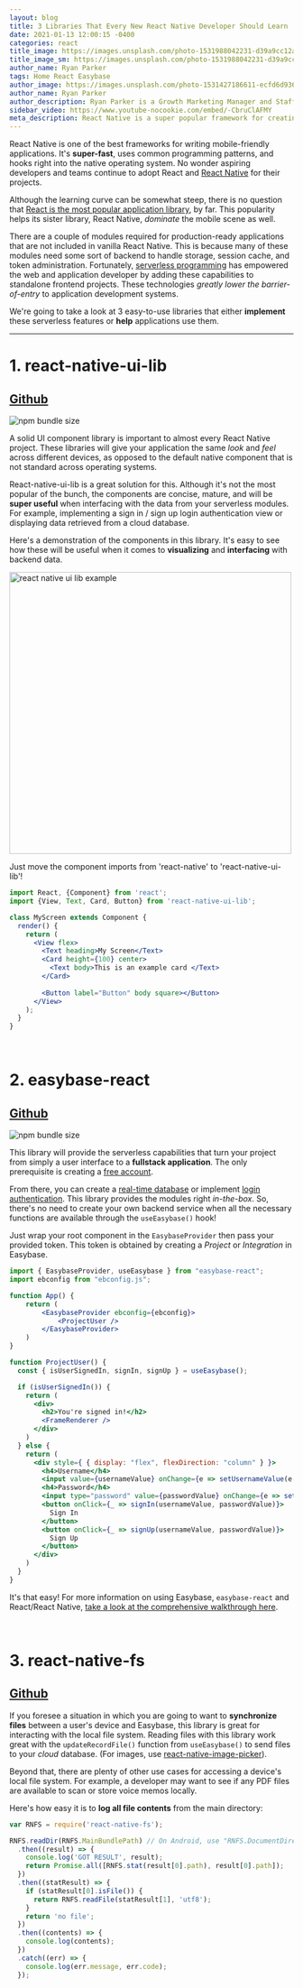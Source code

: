 ```yaml
---
layout: blog
title: 3 Libraries That Every New React Native Developer Should Learn
date: 2021-01-13 12:00:15 -0400
categories: react
title_image: https://images.unsplash.com/photo-1531988042231-d39a9cc12a9a?ixid=MXwxMjA3fDB8MHxwaG90by1wYWdlfHx8fGVufDB8fHw%3D&ixlib=rb-1.2.1&auto=format&fit=crop&w=1080&q=80
title_image_sm: https://images.unsplash.com/photo-1531988042231-d39a9cc12a9a?ixid=MXwxMjA3fDB8MHxwaG90by1wYWdlfHx8fGVufDB8fHw%3D&ixlib=rb-1.2.1&auto=format&fit=crop&w=90&q=80
author_name: Ryan Parker
tags: Home React Easybase
author_image: https://images.unsplash.com/photo-1531427186611-ecfd6d936c79?ixlib=rb-1.2.1&q=80&fm=jpg&cs=tinysrgb&w=600&h=600&ixid=eyJhcHBfaWQiOjF9&fit=crop&crop=focalpoint&fp-x=0.51&fp-y=.375&fp-z=1.85
author_name: Ryan Parker
author_description: Ryan Parker is a Growth Marketing Manager and Staff Writer for Easybase. He has previously written and contributed to various tech-related publications.
sidebar_video: https://www.youtube-nocookie.com/embed/-CbruClAFMY
meta_description: React Native is a super popular framework for creating cross-platform applications. Let's take a look at 3 great libraries that are essential for your next project!
---
```


React Native is one of the best frameworks for writing mobile-friendly applications. It's **super-fast**, uses common programming patterns, and hooks right into the native operating system. No wonder aspiring developers and teams continue to adopt React and [React Native](/react/2020/09/20/The-Best-Way-To-Add-A-Database-To-Your-React-React-Native-Apps/) for their projects.

Although the learning curve can be somewhat steep, there is no question that [React is the most popular application library](https://trends.google.com/trends/explore?cat=31&q=Vue.js,React,Angular), by far. This popularity helps its sister library, React Native, *dominate* the mobile scene as well.

There are a couple of modules required for production-ready applications that are not included in vanilla React Native. This is because many of these modules need some sort of backend to handle storage, session cache, and token administration. Fortunately, [serverless programming](https://hackernoon.com/what-is-serverless-architecture-what-are-its-pros-and-cons-cc4b804022e9) has empowered the web and application developer by adding these capabilities to standalone frontend projects. These technologies *greatly lower the barrier-of-entry* to application development systems.

We're going to take a look at 3 easy-to-use libraries that either **implement** these serverless features or **help** applications use them.

<hr />

# 1. **react-native-ui-lib**

## [Github](https://github.com/wix/react-native-ui-lib)
![npm bundle size](https://img.shields.io/bundlephobia/min/react-native-ui-lib)

A solid UI component library is important to almost every React Native project. These libraries will give your application the same *look* and *feel* across different devices, as opposed to the default native component that is not standard across operating systems.

React-native-ui-lib is a great solution for this. Although it's not the most popular of the bunch, the components are concise, mature, and will be **super useful** when interfacing with the data from your serverless modules. For example, implementing a sign in / sign up login authentication view or displaying data retrieved from a cloud database.

Here's a demonstration of the components in this library. It's easy to see how these will be useful when it comes to **visualizing** and **interfacing** with backend data.

<img src="https://wix.github.io/react-native-ui-lib/static/accessibility-1cc0827012a0abcc8db0447d3fd7ed7f.gif" alt="react native ui lib example" class="custom-lightbox" data-jslghtbx height="500" />

<br />

Just move the component imports from 'react-native' to 'react-native-ui-lib'!

```jsx
import React, {Component} from 'react';
import {View, Text, Card, Button} from 'react-native-ui-lib';

class MyScreen extends Component {
  render() {
    return (
      <View flex>
        <Text heading>My Screen</Text>
        <Card height={100} center>
          <Text body>This is an example card </Text>
        </Card>
        
        <Button label="Button" body square></Button>
      </View>
    );
  }
}
```

<br />

# 2. **easybase-react**

## [Github](https://github.com/easybase/easybase-react)
![npm bundle size](https://img.shields.io/bundlephobia/min/easybase-react)

This library will provide the serverless capabilities that turn your project from simply a user interface to a **fullstack application**. The only prerequisite is creating a [free account](https://app.easybase.io/?view=signup).

From there, you can create a [real-time database](/react/2020/09/20/The-Best-Way-To-Add-A-Database-To-Your-React-React-Native-Apps/) or implement [login authentication](/react/2020/11/25/The-Easiest-Way-To-Add-User-Authentication-To-Your-React-Project/). This library provides the modules right *in-the-box*. So, there's no need to create your own backend service when all the necessary functions are available through the `useEasybase()` hook!

Just wrap your root component in the `EasybaseProvider` then pass your provided token. This token is obtained by creating a *Project* or *Integration* in Easybase.

```jsx
import { EasybaseProvider, useEasybase } from "easybase-react";   
import ebconfig from "ebconfig.js";    

function App() {
    return (
        <EasybaseProvider ebconfig={ebconfig}>
            <ProjectUser />
        </EasybaseProvider>
    )
}

function ProjectUser() {
  const { isUserSignedIn, signIn, signUp } = useEasybase();

  if (isUserSignedIn()) {
    return (
      <div>
        <h2>You're signed in!</h2>
        <FrameRenderer />
      </div>
    )
  } else {
    return (
      <div style={ { display: "flex", flexDirection: "column" } }>
        <h4>Username</h4>
        <input value={usernameValue} onChange={e => setUsernameValue(e.target.value)} />
        <h4>Password</h4>
        <input type="password" value={passwordValue} onChange={e => setPasswordValue(e.target.value)} />
        <button onClick={_ => signIn(usernameValue, passwordValue)}>
          Sign In
        </button>
        <button onClick={_ => signUp(usernameValue, passwordValue)}>
          Sign Up
        </button>
      </div>
    )
  }
}
```

It's that easy! For more information on using Easybase, `easybase-react` and React/React Native, [take a look at the comprehensive walkthrough here](/react/).

<br />

# 3. **react-native-fs**

## [Github](https://github.com/itinance/react-native-fs)

If you foresee a situation in which you are going to want to **synchronize files** between a user's device and Easybase, this library is great for interacting with the local file system. Reading files with this library work great with the `updateRecordFile()` function from `useEasybase()` to send files to your *cloud* database. (For images, use [react-native-image-picker](https://github.com/react-native-image-picker/react-native-image-picker)).


Beyond that, there are plenty of other use cases for accessing a device's local file system. For example, a developer may want to see if any PDF files are available to scan or store voice memos locally.

Here's how easy it is to **log all file contents** from the main directory:

```jsx
var RNFS = require('react-native-fs');

RNFS.readDir(RNFS.MainBundlePath) // On Android, use "RNFS.DocumentDirectoryPath" (MainBundlePath is not defined)
  .then((result) => {
    console.log('GOT RESULT', result);
    return Promise.all([RNFS.stat(result[0].path), result[0].path]);
  })
  .then((statResult) => {
    if (statResult[0].isFile()) {
      return RNFS.readFile(statResult[1], 'utf8');
    }
    return 'no file';
  })
  .then((contents) => {
    console.log(contents);
  })
  .catch((err) => {
    console.log(err.message, err.code);
  });
```
